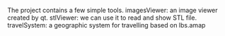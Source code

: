 The project contains a few simple tools.
imagesViewer: an image viewer created by qt.
stlViewer: we can use it to read and show STL file.
travelSystem: a geographic system for travelling based on lbs.amap
